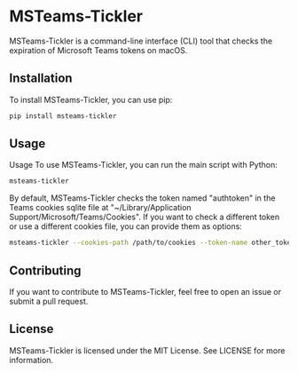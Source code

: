 # MSTeams-Tickler

MSTeams-Tickler is a command-line interface (CLI) tool that checks the expiration of Microsoft Teams tokens on macOS.

## Installation

To install MSTeams-Tickler, you can use pip:

```bash
pip install msteams-tickler
```

## Usage
Usage
To use MSTeams-Tickler, you can run the main script with Python:

```bash
msteams-tickler
```
By default, MSTeams-Tickler checks the token named "authtoken" in the Teams cookies sqlite file at "~/Library/Application Support/Microsoft/Teams/Cookies". 
If you want to check a different token or use a different cookies file, you can provide them as options:

```bash
msteams-tickler --cookies-path /path/to/cookies --token-name other_tokenh
```

## Contributing
If you want to contribute to MSTeams-Tickler, feel free to open an issue or submit a pull request.  

## License

MSTeams-Tickler is licensed under the MIT License. See LICENSE for more information.
